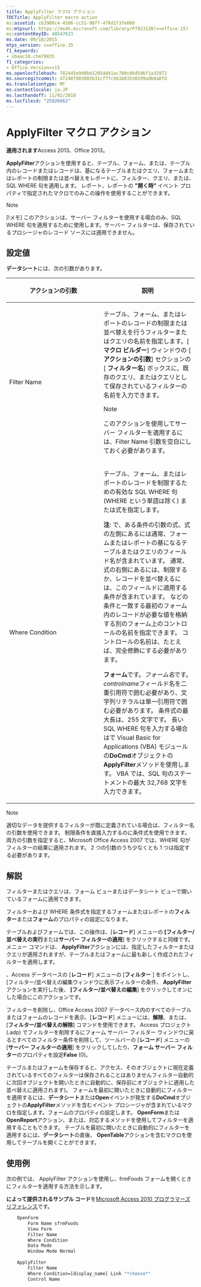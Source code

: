 ```yaml
---
title: ApplyFilter マクロ アクション
TOCTitle: ApplyFilter macro action
ms:assetid: c63988c4-4506-cc51-98f7-478d1f3fe668
ms:mtpsurl: https://msdn.microsoft.com/library/Ff823130(v=office.15)
ms:contentKeyID: 48547623
ms.date: 09/18/2015
mtps_version: v=office.15
f1_keywords:
- vbaac10.chm79035
f1_categories:
- Office.Version=v15
ms.openlocfilehash: 782445e9d0bb12054d41ac780c86d5d6f1a32972
ms.sourcegitcommit: d7248f803002b31cf7fc561b03530199a9b0a8fd
ms.translationtype: MT
ms.contentlocale: ja-JP
ms.lasthandoff: 11/02/2018
ms.locfileid: "25926662"
---
```

# <a name="applyfilter-macro-action"></a>ApplyFilter マクロ アクション

**適用されます**Access 2013、Office 2013。

**ApplyFilter**アクションを使用すると、テーブル、フォーム、または、テーブル内のレコードまたはレコードは、基になるテーブルまたはクエリ、フォームまたはレポートの制限または並べ替えをレポートに、フィルター、クエリ、または、SQL WHERE 句を適用します。 レポート、レポートの **"開く時"** イベント プロパティで指定されたマクロでのみこの操作を使用することができます。

> [!NOTE]
> [!メモ] このアクションは、サーバー フィルターを使用する場合のみ、SQL WHERE 句を適用するために使用します。サーバー フィルターは、保存されているプロシージャのレコード ソースには適用できません。

## <a name="setting"></a>設定値

**データシート**には、次の引数があります。

<table>
<colgroup>
<col style="width: 50%" />
<col style="width: 50%" />
</colgroup>
<thead>
<tr class="header">
<th><p>アクションの引数</p></th>
<th><p>説明</p></th>
</tr>
</thead>
<tbody>
<tr class="odd">
<td><p>Filter Name</p></td>
<td><p>テーブル、フォーム、またはレポートのレコードの制限または並べ替えを行うフィルターまたはクエリの名前を指定します。[ <strong>マクロ ビルダー</strong>] ウィンドウの [ <strong>アクションの引数</strong>] セクションの [ <strong>フィルター名</strong>] ボックスに、既存のクエリ、またはクエリとして保存されているフィルターの名前を入力できます。  </p>

> [!NOTE]
> このアクションを使用してサーバー フィルターを適用するには、Filter Name 引数を空白にしておく必要があります。


<p></p></td>
</tr>
<tr class="even">
<td><p>Where Condition</p></td>
<td><p>テーブル、フォーム、またはレポートのレコードを制限するための有効な SQL WHERE 句 (WHERE という単語は除く) または式を指定します。</p>
<p><b>注</b>: で、ある条件の引数の式、式の左側にあるには通常、フォームまたはレポートの基になるテーブルまたはクエリのフィールド名が含まれています。 通常、式の右側にあるには、制限するか、レコードを並べ替えるには、このフィールドに適用する条件が含まれています。 などの条件と一致する最初のフォーム内のレコードが必要な値を格納する別のフォーム上のコントロールの名前を指定できます。 コントロールの名前は、たとえば、完全修飾にする必要があります。</p>
<p><strong>フォーム</strong>です。<em>フォーム名</em>です。<em>controlname</em>フィールド名を二重引用符で囲む必要があり、文字列リテラルは単一引用符で囲む必要があります。 条件式の最大長は、255 文字です。 長い SQL WHERE 句を入力する場合はで Visual Basic for Applications (VBA) モジュールの<strong>DoCmd</strong>オブジェクトの<strong>ApplyFilter</strong>メソッドを使用します。 VBA では、SQL 句のステートメントの最大 32,768 文字を入力できます。</p></td>
</tr>
</tbody>
</table>

> [!NOTE]
> 適切なデータを提供するフィルターが既に定義されている場合は、フィルター名の引数を使用できます。 制限条件を直接入力するのに条件式を使用できます。 両方の引数を指定すると、Microsoft Office Access 2007 では、WHERE 句がフィルターの結果に適用されます。 2 つの引数のうち少なくとも 1 つは指定する必要があります。

## <a name="remarks"></a>解説

フィルターまたはクエリは、フォーム ビューまたはデータシート ビューで開いているフォームに適用できます。

フィルターおよび WHERE 条件式を指定するフォームまたはレポートの**フィルター**または**フォーム**のプロパティの設定になります。

テーブルおよびフォームでは、この操作は、[**レコード**] メニューの **[フィルター/並べ替えの実行**または**サーバー フィルターの適用**] をクリックすると同様です。 メニュー コマンドは、 **ApplyFilter**アクションには、指定したフィルターまたはクエリが適用されますが、テーブルまたはフォームに最も新しく作成されたフィルターを適用します。

、Access データベースの [**レコード**] メニューの [**フィルター** ] をポイントし、[フィルター/並べ替えの編集ウィンドウに表示フィルターの条件、 **ApplyFilter**アクションを実行した後、 **[フィルター/並べ替えの編集**] をクリックしてオンにした場合にこのアクションです。

フィルターを削除し、Office Access 2007 データベース内のすべてのテーブルまたはフォームのレコードを表示、[**レコード**] メニューには、**解除**、または、[**フィルター/並べ替えの解除**] コマンドを使用できます。 Access プロジェクト (.adp) でフィルターを削除するにフォーム サーバー フィルター ウィンドウに戻るとすべてのフィルター条件を削除して、ツールバーの [**レコード**] メニューの [**サーバー フィルターの適用**] をクリックしてしたり、**フォーム サーバー フィルター**のプロパティを設定**False** (0)。

テーブルまたはフォームを保存すると、アクセス、そのオブジェクトに現在定義されているすべてのフィルターは保存されることはありませんフィルター自動的に次回オブジェクトを開いたときに自動的に、保存前にオブジェクトに適用した並べ替えに適用されます)。 フォームを最初に開いたときに自動的にフィルターを適用するには、**データシート**または**Open**イベントが発生する**DoCmd**オブジェクトの**ApplyFilter**メソッドを含むイベント プロシージャが含まれているマクロを指定します。フォームのプロパティの設定します。 **OpenForm**または**OpenReport**アクション、または、対応するメソッドを使用してフィルターを適用することもできます。 テーブルを最初に開いたときに自動的にフィルターを適用するには、**データシート**の直後、 **OpenTable**アクションを含むマクロを使用してテーブルを開くことができます。

## <a name="example"></a>使用例

次の例では、 ApplyFilter アクションを使用し、frmFoods フォームを開くときにフィルターを適用する方法を示します。

**によって提供されるサンプル コード**を[Microsoft Access 2010 プログラマーズ リファレンス](https://www.amazon.com/Microsoft-Access-2010-Programmers-Reference/dp/8126528125)です。

```vb
    OpenForm
        Form Name sfrmFoods
        View Form
        Filter Name
        Where Condition
        Data Mode
        Window Mode Normal
    
    ApplyFilter
        Filter Name
        Where Condition=[display_name] Link "*cheese*"
        Control Name
```



